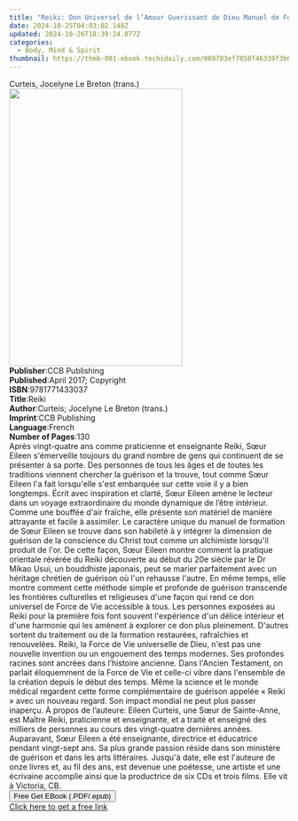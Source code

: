 ```yaml
---
title: "Reiki: Don Universel de l’Amour Guerissant de Dieu Manuel de Formation, Niveaux I et II | Free Book"
date: 2024-10-25T04:03:02.148Z
updated: 2024-10-26T18:39:24.077Z
categories:
  - Body, Mind & Spirit
thumbnail: https://thmb-001-ebook.techidaily.com/069703ef7058f46339f3b0262f9a9ec361276a2a5955ba1c752cc7d57942af78.jpg
---
```

<main id="book-container">
  <div class="flex flex-col">
    <div class="book-brief flex-1 py-6 px-4 sm:p-6 md:py-10 md:px-8">
      <!-- brief-->
      <div class="book-brief-main">Curteis, Jocelyne Le Breton (trans.)</div>
    </div>
    <div
      class="book-meta-info flex-1 grid gap-4 col-start-1 col-end-3 row-start-1 sm:mb-6 sm:grid-cols-4 lg:gap-6 lg:col-start-2 lg:row-end-6 lg:row-span-6 lg:mb-0"
    >
      <div
        class="book-meta-info-left place-content-center mt-4 p-4 text-sm leading-6 col-start-2 col-span-2 dark:text-slate-400"
      >
        <img
          class="w-full h-500 object-cover rounded-lg sm:h-255 sm:col-span-2 lg:col-span-full"
          src="https://img-001-ebook.techidaily.com/f4d57158a98384123974115b333d557e044c724ecaefb442ab8504c752137432.jpg"
          alt=""
          width="312"
          height="500"
        />
      </div>
      <div
        class="book-meta-info-right mt-2 col-start-1 row-start-2 col-span-3 self-center"
      >
        <!-- meta data  -->
        <div class="flex flex-col px-4 md:px-8">
          <div class="flex-1">
            <strong>Publisher</strong>:<span class="px-2">CCB Publishing</span>
          </div>
          <div class="flex-1">
            <strong>Published</strong>:<span class="px-2"
              >April 2017; Copyright</span
            >
          </div>
          <div class="flex-1">
            <strong>ISBN</strong>:<span class="px-2">9781771433037</span>
          </div>
          <div class="flex-1">
            <strong>Title</strong>:<span class="px-2">Reiki</span>
          </div>
          <div class="flex-1">
            <strong>Author</strong>:<span class="px-2"
              >Curteis; Jocelyne Le Breton (trans.)</span
            >
          </div>
          <div class="flex-1">
            <strong>Imprint</strong>:<span class="px-2">CCB Publishing</span>
          </div>
          <div class="flex-1">
            <strong>Language</strong>:<span class="px-2">French</span>
          </div>
          <div class="flex-1">
            <strong>Number of Pages</strong>:<span class="px-2">130</span>
          </div>
        </div>
      </div>
    </div>
    <div class="book-description flex-1 py-6 px-4 sm:p-6 md:py-10 md:px-8">
      <div class="book-description-main">
        <div accordion-content="" id="description">
          Après vingt-quatre ans comme praticienne et enseignante Reiki, Sœur
          Eileen s'émerveille toujours du grand nombre de gens qui continuent de
          se présenter à sa porte. Des personnes de tous les âges et de toutes
          les traditions viennent chercher la guérison et la trouve, tout comme
          Sœur Eileen l'a fait lorsqu'elle s'est embarquée sur cette voie il y a
          bien longtemps. Écrit avec inspiration et clarté, Sœur Eileen amène le
          lecteur dans un voyage extraordinaire du monde dynamique de l’être
          intérieur. Comme une bouffée d'air fraîche, elle présente son matériel
          de manière attrayante et facile à assimiler. Le caractère unique du
          manuel de formation de Sœur Eileen se trouve dans son habileté à y
          intégrer la dimension de guérison de la conscience du Christ tout
          comme un alchimiste lorsqu'il produit de l'or. De cette façon, Sœur
          Eileen montre comment la pratique orientale révérée du Reiki
          découverte au début du 20e siècle par le Dr Mikao Usui, un bouddhiste
          japonais, peut se marier parfaitement avec un héritage chrétien de
          guérison où l'un rehausse l'autre. En même temps, elle montre comment
          cette méthode simple et profonde de guérison transcende les frontières
          culturelles et religieuses d'une façon qui rend ce don universel de
          Force de Vie accessible à tous. Les personnes exposées au Reiki pour
          la première fois font souvent l'expérience d'un délice intérieur et
          d'une harmonie qui les amènent à explorer ce don plus pleinement.
          D'autres sortent du traitement ou de la formation restaurées,
          rafraîchies et renouvelées. Reiki, la Force de Vie universelle de
          Dieu, n'est pas une nouvelle invention ou un engouement des temps
          modernes. Ses profondes racines sont ancrées dans l’histoire ancienne.
          Dans l'Ancien Testament, on parlait éloquemment de la Force de Vie et
          celle-ci vibre dans l'ensemble de la création depuis le début des
          temps. Même la science et le monde médical regardent cette forme
          complémentaire de guérison appelée « Reiki » avec un nouveau regard.
          Son impact mondial ne peut plus passer inaperçu. À propos de
          l’auteure: Eileen Curteis, une Sœur de Sainte-Anne, est Maître Reiki,
          praticienne et enseignante, et a traité et enseigné des milliers de
          personnes au cours des vingt-quatre dernières années. Auparavant, Sœur
          Eileen a été enseignante, directrice et éducatrice pendant vingt-sept
          ans. Sa plus grande passion réside dans son ministère de guérison et
          dans les arts littéraires. Jusqu'à date, elle est l'auteure de onze
          livres et, au fil des ans, est devenue une poétesse, une artiste et
          une écrivaine accomplie ainsi que la productrice de six CDs et trois
          films. Elle vit à Victoria, CB.
        </div>
        <div class="accordion-fader"></div>
      </div>
    </div>
    <div class="book-excerpts flex-1 py-6 px-4 sm:p-6 md:py-10 md:px-8"></div>
    <div
      class="book-about-author flex-1 py-6 px-4 sm:p-6 md:py-10 md:px-8"
    ></div>
    <div class="book-free-get flex-1 py-6 px-4 sm:p-6 md:py-10 md:px-8">
      <button
        id="btn-free-get"
        class="bg-blue-500 hover:bg-blue-700 text-white font-bold py-2 px-4 rounded"
      >
        Free Get EBook (.PDF/.epub)
      </button>
      <div id="countdown-display" class="px-2 text-lg mt-2"></div>
      <a
        id="free-link"
        class="hidden bg-blue-500 hover:bg-blue-700 text-white font-bold py-2 px-4 rounded"
        href="https://www.ebooks.com/en-us/book/209669411/reiki-don-universel-de-l-amour-guerissant-de-dieu-manuel-de-formation-niveaux-i-et-ii/curteis/"
        target="_blank"
        >Click here to get a free link</a
      >
    </div>
    <script>
      let countdownTime = 0;
      let countdownInterval = null;
      document
        .getElementById('btn-free-get')
        .addEventListener('click', startCountdown);
      function startCountdown() {
        countdownTime = new Date().getTime() + 60000 * 3;
        countdownInterval = setInterval(updateCountdown, 1000);
        document.getElementById('btn-free-get').disabled = true;
        document
          .getElementById('btn-free-get')
          .classList.add('bg-gray-500', 'cursor-not-allowed');
      }
      function updateCountdown() {
        let currentTime = new Date().getTime();
        let timeLeft = countdownTime - currentTime;
        let secondsLeft = Math.floor(timeLeft / 1000);
        document.getElementById('countdown-display').innerHTML =
          `Remaining time: ${secondsLeft} seconds.`;
        if (secondsLeft <= 0) {
          clearInterval(countdownInterval);
          document.getElementById('btn-free-get').classList.add('hidden');
          document.getElementById('free-link').classList.remove('hidden');
          document.getElementById('countdown-display').innerHTML = '';
        }
      }
    </script>
  </div>
</main>

<ins class="adsbygoogle"
      style="display:block"
      data-ad-client="ca-pub-7571918770474297"
      data-ad-slot="8358498916"
      data-ad-format="auto"
      data-full-width-responsive="true"></ins>
    
